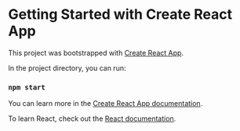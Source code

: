 # Getting Started with Create React App
This project was bootstrapped with [Create React App](https://github.com/facebook/create-react-app).


In the project directory, you can run:

### `npm start`


You can learn more in the [Create React App documentation](https://facebook.github.io/create-react-app/docs/getting-started).

To learn React, check out the [React documentation](https://reactjs.org/).
